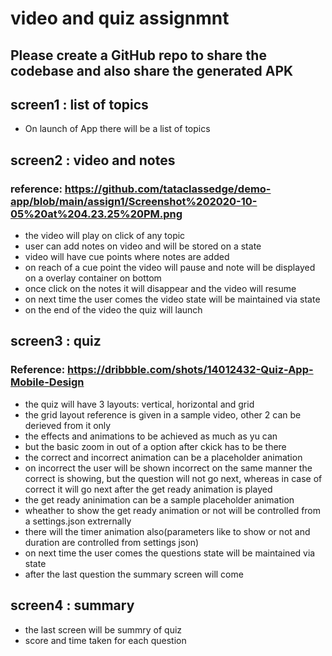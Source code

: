 # video and quiz assignmnt

## Please create a GitHub repo to share the codebase and also share the generated APK



## screen1 : list of topics

- On launch of App there will be a list of topics

## screen2 : video and notes
### reference: https://github.com/tataclassedge/demo-app/blob/main/assign1/Screenshot%202020-10-05%20at%204.23.25%20PM.png

- the video will play on click of any topic
- user can add notes on video and will be stored on a state
- video will have cue points where notes are added
- on reach of a cue point the video will pause and note will be displayed on a overlay container on bottom
- once click on the notes it will disappear and the video will resume
- on next time the user comes the video state will be maintained via state
- on the end of the video the quiz will launch

## screen3 : quiz

### Reference: https://dribbble.com/shots/14012432-Quiz-App-Mobile-Design

- the quiz will have 3 layouts: vertical, horizontal and grid
- the grid layout reference is given in a sample video, other 2 can be derieved from it only
- the effects and animations to be achieved as much as yu can
- but the basic zoom in out of a option after ckick has to be there
- the correct and incorrect animation can be a placeholder animation
- on incorrect the user will be shown incorrect on the same manner the correct is showing, but the question will not go next, whereas in case of correct it will go next after the get ready animation is played
- the get ready aninimation can be a sample placeholder animation
- wheather to show the get ready animation or not will be controlled from a settings.json extrernally
- there will the timer animation also(parameters like to show or not and duration are controlled from settings json)
- on next time the user comes the questions state will be maintained via state
- after the last question the summary screen will come

## screen4 : summary
- the last screen will be summry of quiz 
- score and time taken for each question

